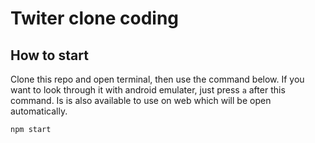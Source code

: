 # Twiter clone coding
## How to start
Clone this repo and open terminal, then use the command below.
If you want to look through it with android emulater, just press `a` after this command. Is is also available to use on web which will be open automatically.
```
npm start
```
